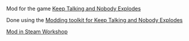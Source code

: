 Mod for the game [Keep Talking and Nobody Explodes](https://keeptalkinggame.com/)

Done using the [Modding toolkit for Keep Talking and Nobody Explodes](https://github.com/keeptalkinggame/ktanemodkit)

[Mod in Steam Workshop](https://steamcommunity.com/sharedfiles/filedetails/?id=1779657027)
